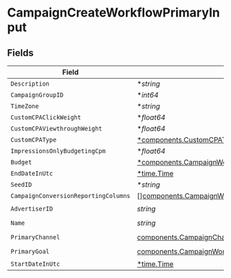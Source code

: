 # CampaignCreateWorkflowPrimaryInput


## Fields

| Field                                                                                                                                                    | Type                                                                                                                                                     | Required                                                                                                                                                 | Description                                                                                                                                              |
| -------------------------------------------------------------------------------------------------------------------------------------------------------- | -------------------------------------------------------------------------------------------------------------------------------------------------------- | -------------------------------------------------------------------------------------------------------------------------------------------------------- | -------------------------------------------------------------------------------------------------------------------------------------------------------- |
| `Description`                                                                                                                                            | **string*                                                                                                                                                | :heavy_minus_sign:                                                                                                                                       | N/A                                                                                                                                                      |
| `CampaignGroupID`                                                                                                                                        | **int64*                                                                                                                                                 | :heavy_minus_sign:                                                                                                                                       | N/A                                                                                                                                                      |
| `TimeZone`                                                                                                                                               | **string*                                                                                                                                                | :heavy_minus_sign:                                                                                                                                       | N/A                                                                                                                                                      |
| `CustomCPAClickWeight`                                                                                                                                   | **float64*                                                                                                                                               | :heavy_minus_sign:                                                                                                                                       | N/A                                                                                                                                                      |
| `CustomCPAViewthroughWeight`                                                                                                                             | **float64*                                                                                                                                               | :heavy_minus_sign:                                                                                                                                       | N/A                                                                                                                                                      |
| `CustomCPAType`                                                                                                                                          | [*components.CustomCPAType](../../models/components/customcpatype.md)                                                                                    | :heavy_minus_sign:                                                                                                                                       | N/A                                                                                                                                                      |
| `ImpressionsOnlyBudgetingCpm`                                                                                                                            | **float64*                                                                                                                                               | :heavy_minus_sign:                                                                                                                                       | N/A                                                                                                                                                      |
| `Budget`                                                                                                                                                 | [*components.CampaignWorkflowBudgetInput](../../models/components/campaignworkflowbudgetinput.md)                                                        | :heavy_minus_sign:                                                                                                                                       | N/A                                                                                                                                                      |
| `EndDateInUtc`                                                                                                                                           | [*time.Time](https://pkg.go.dev/time#Time)                                                                                                               | :heavy_minus_sign:                                                                                                                                       | N/A                                                                                                                                                      |
| `SeedID`                                                                                                                                                 | **string*                                                                                                                                                | :heavy_minus_sign:                                                                                                                                       | N/A                                                                                                                                                      |
| `CampaignConversionReportingColumns`                                                                                                                     | [][components.CampaignWorkflowCampaignConversionReportingColumnInput](../../models/components/campaignworkflowcampaignconversionreportingcolumninput.md) | :heavy_minus_sign:                                                                                                                                       | N/A                                                                                                                                                      |
| `AdvertiserID`                                                                                                                                           | *string*                                                                                                                                                 | :heavy_check_mark:                                                                                                                                       | N/A                                                                                                                                                      |
| `Name`                                                                                                                                                   | *string*                                                                                                                                                 | :heavy_check_mark:                                                                                                                                       | N/A                                                                                                                                                      |
| `PrimaryChannel`                                                                                                                                         | [components.CampaignChannelType](../../models/components/campaignchanneltype.md)                                                                         | :heavy_check_mark:                                                                                                                                       | N/A                                                                                                                                                      |
| `PrimaryGoal`                                                                                                                                            | [components.CampaignWorkflowROIGoalInput](../../models/components/campaignworkflowroigoalinput.md)                                                       | :heavy_check_mark:                                                                                                                                       | N/A                                                                                                                                                      |
| `StartDateInUtc`                                                                                                                                         | [*time.Time](https://pkg.go.dev/time#Time)                                                                                                               | :heavy_minus_sign:                                                                                                                                       | N/A                                                                                                                                                      |